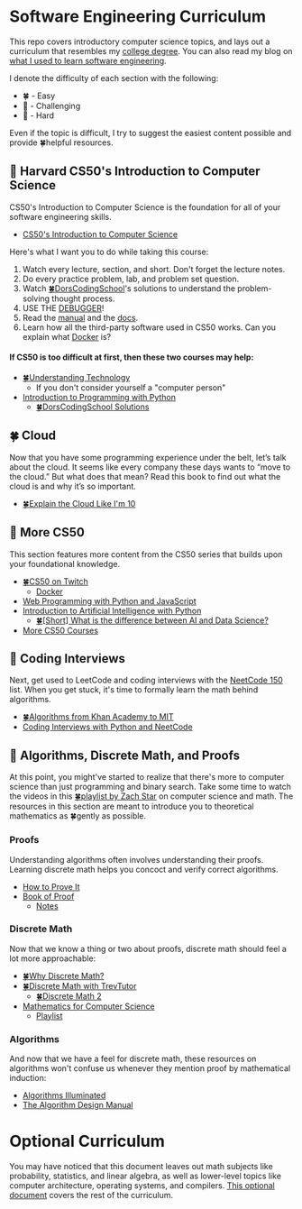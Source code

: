 # Software Engineering Curriculum

This repo covers introductory computer science topics, and lays out a curriculum that resembles my [college degree][1]. You can also read my blog on [what I used to learn software engineering][2].

I denote the difficulty of each section with the following:

- 🍀 - Easy
- 🤔 - Challenging
- 🤬 - Hard

Even if the topic is difficult, I try to suggest the easiest content possible and provide 🍀helpful resources.

[1]: https://www.cs.utexas.edu/sites/default/files/documents/4-Year%20Plan_1.pdf
[2]: https://medium.com/@seanaujong/a-software-engineering-journey-for-beginners-a08640916929

## 🤔 Harvard CS50's Introduction to Computer Science

CS50's Introduction to Computer Science is the foundation for all of your software engineering skills.

- [CS50's Introduction to Computer Science][3]

Here's what I want you to do while taking this course:

1. Watch every lecture, section, and short. Don't forget the lecture notes.
2. Do every practice problem, lab, and problem set question.
3. Watch [🍀DorsCodingSchool][4]'s solutions to understand the problem-solving thought process.
4. USE THE [DEBUGGER][5]!
5. Read the [manual][6] and the [docs][7].
6. Learn how all the third-party software used in CS50 works. Can you explain what [Docker][8] is?

[3]: https://cs50.harvard.edu/x
[4]: https://www.youtube.com/playlist?list=PLo_wesNOyQTMl3zIvoIVANOqGNL4B2Sg-
[5]: https://cs50.harvard.edu/x/2023/notes/2/#debugging
[6]: https://manual.cs50.io/
[7]: https://cs50.readthedocs.io/
[8]: https://cs50.readthedocs.io/docker/

#### If CS50 is too difficult at first, then these two courses may help:

- [🍀Understanding Technology](https://www.edx.org/course/cs50s-understanding-technology)
    - If you don't consider yourself a "computer person"
- [Introduction to Programming with Python](cs50.harvard.edu/python)
    - [🍀DorsCodingSchool Solutions](https://www.youtube.com/playlist?list=PLo_wesNOyQTNkV3DzBMz5HNfUDrVTEeh9)

## 🍀 Cloud

Now that you have some programming experience under the belt, let’s talk about the cloud. It seems like every company these days wants to “move to the cloud.” But what does that mean? Read this book to find out what the cloud is and why it’s so important.

- [🍀Explain the Cloud Like I'm 10](https://www.amazon.com/dp/B0765C4SNR)

## 🤔 More CS50

This section features more content from the CS50 series that builds upon your foundational knowledge.

- [🍀CS50 on Twitch](https://www.youtube.com/playlist?list=PLhQjrBD2T381GoWDSziZYoaK7CY9JXtWK)
  - [Docker](https://www.youtube.com/watch?v=VzzwnsLX_5o&list=PLhQjrBD2T381GoWDSziZYoaK7CY9JXtWK&index=24)
- [Web Programming with Python and JavaScript](https://cs50.harvard.edu/web/2020/)
- [Introduction to Artificial Intelligence with Python](https://www.edx.org/course/cs50s-introduction-to-artificial-intelligence-with-python)
    - [🍀[Short] What is the difference between AI and Data Science?](https://www.youtube.com/watch?v=kNrw64dmfpk)
- [More CS50 Courses](https://www.edx.org/cs50)

## 🤔 Coding Interviews

Next, get used to LeetCode and coding interviews with the [NeetCode 150](https://neetcode.io/practice) list. When you get stuck, it's time to formally learn the math behind algorithms.

- [🍀Algorithms from Khan Academy to MIT](https://medium.com/@seanaujong/an-introduction-to-algorithms-d3d5edab5b6a)
- [Coding Interviews with Python and NeetCode](https://medium.com/@seanaujong/getting-started-with-technical-interviews-for-software-engineering-as-a-college-freshman-64dbecc0b15c)

## 🤬 Algorithms, Discrete Math, and Proofs

At this point, you might've started to realize that there's more to computer science than just programming and binary search. Take some time to watch the videos in this [🍀playlist by Zach Star](https://www.youtube.com/playlist?list=PLi5WqFHu_OJMouMI0TC6uH4AjqJqKdA0x) on computer science and math. The resources in this section are meant to introduce you to theoretical mathematics as 🍀gently as possible.

### Proofs

Understanding algorithms often involves understanding their proofs. Learning discrete math helps you concoct and verify correct algorithms.

- [How to Prove It](https://users.metu.edu.tr/serge/courses/111-2011/textbook-math111.pdf)
- [Book of Proof](https://www.people.vcu.edu/~rhammack/BookOfProof/)
  - [Notes](discrete-math/book-of-proof/README.md)

### Discrete Math

Now that we know a thing or two about proofs, discrete math should feel a lot more approachable:

- [🍀Why Discrete Math?](https://masters.cs.uchicago.edu/page/math-computer-science-discrete-math)
- [🍀Discrete Math with TrevTutor](https://www.youtube.com/playlist?list=PLDDGPdw7e6Ag1EIznZ-m-qXu4XX3A0cIz)
  - [🍀Discrete Math 2](https://www.youtube.com/playlist?list=PLDDGPdw7e6Aj0amDsYInT_8p6xTSTGEi2)
- [Mathematics for Computer Science](https://ocw.mit.edu/courses/6-042j-mathematics-for-computer-science-spring-2015/)
  - [Playlist](https://www.youtube.com/playlist?list=PLUl4u3cNGP60UlabZBeeqOuoLuj_KNphQ)

### Algorithms

And now that we have a feel for discrete math, these resources on algorithms won't confuse us whenever they mention proof by mathematical induction:

- [Algorithms Illuminated](http://www.algorithmsilluminated.org/)
- [The Algorithm Design Manual](https://www.algorist.com/)

# Optional Curriculum

You may have noticed that this document leaves out math subjects like probability, statistics, and linear algebra, as well as lower-level topics like computer architecture, operating systems, and compilers. [This optional document](./OPTIONAL.md) covers the rest of the curriculum.
